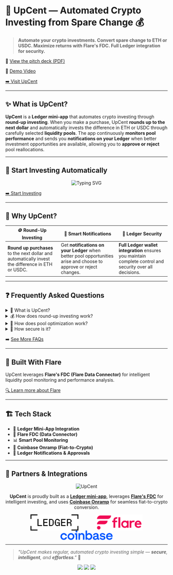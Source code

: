 # 🚀 UpCent — Automated Crypto Investing from Spare Change 💰

> **Automate your crypto investments. Convert spare change to ETH or USDC. Maximize returns with Flare's FDC. Full Ledger integration for security.**

📄 [View the pitch deck (PDF)](https://upcent-fi.github.io/pitch-deck/)

🎥 [Demo Video](https://www.youtube.com/watch?v=upcent-demo)

[➡️ Visit UpCent](https://upcent-fi.vercel.app/)

---

## ✨ What is UpCent?

**UpCent** is a **Ledger mini-app** that automates crypto investing through **round-up investing**. When you make a purchase, UpCent **rounds up to the next dollar** and automatically invests the difference in ETH or USDC through carefully selected **liquidity pools**. The app continuously **monitors pool performance** and sends you **notifications on your Ledger** when better investment opportunities are available, allowing you to **approve or reject** pool reallocations.

---

## 💸 Start Investing Automatically

<p align="center">
  <img src="https://readme-typing-svg.herokuapp.com?font=Fira+Code&size=20&duration=3000&pause=1000&color=00D4AA&center=true&vCenter=true&width=700&lines=💰+Round+up+to+next+dollar;🔄+Get+notified+of+better+pools;🔐+Approve+changes+on+Ledger" alt="Typing SVG" />
</p>

[➡️ Start Investing](https://upcent-fi.vercel.app/)

---

## 🚀 Why UpCent?

| 🪙 Round-Up Investing | 🔄 Smart Notifications | 🔐 Ledger Security |
|------------------------|----------------------|-------------------|
| **Round up purchases** to the next dollar and automatically invest the difference in ETH or USDC. | Get **notifications on your Ledger** when better pool opportunities arise and choose to approve or reject changes. | **Full Ledger wallet integration** ensures you maintain complete control and security over all decisions. |

---

## ❓ Frequently Asked Questions

<details>
  <summary>🚀 What is UpCent?</summary>
  <p>UpCent is a <strong>Ledger mini-app</strong> that automates crypto investing by converting spare change to ETH or USDC and monitoring liquidity pool performance.</p>
</details>

<details>
  <summary>💰 How does round-up investing work?</summary>
  <p>When you make a purchase, UpCent <strong>rounds up to the next dollar</strong> and automatically invests the difference in ETH or USDC. For example, if you spend $23.45, UpCent rounds up to $24.00 and invests the $0.55 difference using <strong>Coinbase Onramp</strong> for seamless fiat-to-crypto conversion.</p>
</details>

<details>
  <summary>🔄 How does pool optimization work?</summary>
  <p>UpCent continuously monitors pool performance and sends you <strong>notifications on your Ledger</strong> when better investment opportunities become available. You can then <strong>approve or reject</strong> the suggested pool reallocation.</p>
</details>

<details>
  <summary>🔐 How secure is it?</summary>
  <p><strong>100% secure.</strong> You maintain full control through your <strong>Ledger wallet</strong> and must approve all pool changes. You receive notifications for all transactions and decisions.</p>
</details>

➡️ [See More FAQs](https://upcent-fi.vercel.app/#faq)

---

## 🧬 Built With Flare

UpCent leverages **Flare's FDC (Flare Data Connector)** for intelligent liquidity pool monitoring and performance analysis.

[🔍 Learn more about Flare](https://flare.network)

---

## 🏗️ Tech Stack

- 🔐 **Ledger Mini-App Integration**
- 🧠 **Flare FDC (Data Connector)**
- 📊 **Smart Pool Monitoring**
- 🏦 **Coinbase Onramp (Fiat-to-Crypto)**
- 🔔 **Ledger Notifications & Approvals**

---

## 🤝 Partners & Integrations

<p align="center">
  <img src="../assets/logo_upcent.jpg" alt="UpCent" height="75" />
</p>

<p align="center">
  <strong>UpCent</strong> is proudly built as a <a href="https://www.ledger.com/"><strong>Ledger mini-app</strong></a>, leverages <a href="https://flare.network/"><strong>Flare's FDC</strong></a> for intelligent investing, and uses <a href="https://www.coinbase.com/onramp"><strong>Coinbase Onramp</strong></a> for seamless fiat-to-crypto conversion.
</p>

<p align="center">
  <img src="../assets/ledger.svg" alt="Ledger" height="50" style="vertical-align:middle; margin: 0 25px; filter: brightness(1.1);" />
  <img src="../assets/flare.png" alt="Flare" height="50" style="vertical-align:middle; margin: 0 25px; filter: contrast(1.1);" />
  <img src="../assets/coinbase.png" alt="Coinbase" height="29" style="vertical-align:middle; margin: 0 25px; filter: brightness(1.05);" />
</p>

---

> _"UpCent makes regular, automated crypto investing simple — **secure**, **intelligent**, and **effortless**."_ 🚀

<p align="center">
  <img src="https://img.shields.io/badge/ledger-mini--app-blue?style=for-the-badge" />
  <img src="https://img.shields.io/badge/coinbase-onramp-green?style=for-the-badge" />
  <img src="https://img.shields.io/badge/flare-data--connector-orange?style=for-the-badge" />
</p>

